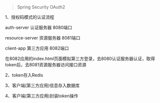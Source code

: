 > Spring Security OAuth2

1、授权码模式的认证流程

auth-server             认证服务器       8080端口

resource-server     资源服务器       8081端口

client-app                第三方应用       8082端口

在8082应用的index.html页面模拟第三方登录，去8080认证服务器认证，取得token后，去8081资源服务器访问接口资源

2、token存入Redis

3、客户端(第三方应用)信息存入数据库

4、客户端(第三方应用)封装token操作
